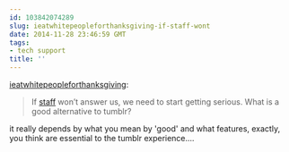 ```yaml
---
id: 103842074289
slug: ieatwhitepeopleforthanksgiving-if-staff-wont
date: 2014-11-28 23:46:59 GMT
tags:
- tech support
title: ''
---
```

<p><a href="http://ieatwhitepeopleforthanksgiving.tumblr.com/post/103840506797/if-staff-wont-answer-us-we-need-to-start-getting" class="tumblr_blog">ieatwhitepeopleforthanksgiving</a>:</p>

<blockquote><p>If <a class="tumblelog" href="http://tmblr.co/mr_BTLFg8QzTPUMVSbe3vbg">staff</a> won’t answer us, we need to start getting serious. What is a good alternative to tumblr?</p></blockquote>

it really depends by what you mean by 'good' and what features, exactly, you think are essential to the tumblr experience.... 
